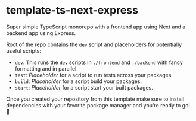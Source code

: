 # template-ts-next-express

Super simple TypeScript monorepo with a frontend app using Next and a backend app using Express.

Root of the repo contains the `dev` script and placeholders for potentially useful scripts:
- `dev`: This runs the `dev` scripts in `./frontend` and `./backend` with fancy formatting and in parallel.
- `test`: *Placeholder* for a script to run tests across your packages.
- `build`: *Placeholder* for a script build your packages.
- `start`: *Placeholder* for a script start your built packages.

Once you created your repository from this template make sure to install dependencies with your favorite package manager and you're ready to go! 🚀
